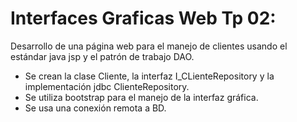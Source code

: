 # Interfaces Graficas Web Tp 02:

Desarrollo de una página web para el manejo de clientes usando el estándar java jsp y el patrón de trabajo DAO.
- Se crean la clase Cliente, la interfaz I_CLienteRepository y la implementación jdbc ClienteRepository.
- Se utiliza bootstrap para el manejo de la interfaz gráfica.
- Se usa una conexión remota a BD.

